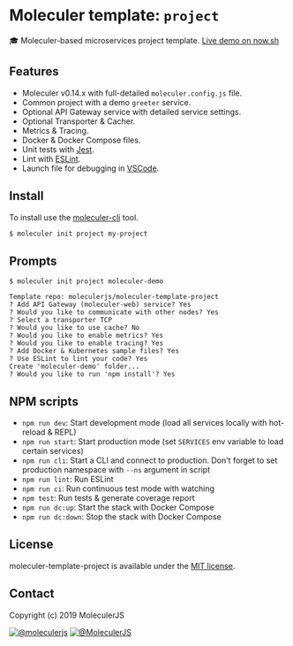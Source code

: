 # Moleculer template: `project`
:mortar_board: Moleculer-based microservices project template. [Live demo on now.sh](https://moleculer-demo-project.now.sh/)

## Features
- Moleculer v0.14.x with full-detailed `moleculer.config.js` file.
- Common project with a demo `greeter` service.
- Optional API Gateway service with detailed service settings.
- Optional Transporter & Cacher.
- Metrics & Tracing.
- Docker & Docker Compose files.
- Unit tests with [Jest](http://facebook.github.io/jest/).
- Lint with [ESLint](http://eslint.org/).
- Launch file for debugging in [VSCode](https://code.visualstudio.com/).


## Install
To install use the [moleculer-cli](https://github.com/moleculerjs/moleculer-cli) tool.

```bash
$ moleculer init project my-project
```

## Prompts
```
$ moleculer init project moleculer-demo

Template repo: moleculerjs/moleculer-template-project
? Add API Gateway (moleculer-web) service? Yes
? Would you like to communicate with other nodes? Yes
? Select a transporter TCP
? Would you like to use cache? No
? Would you like to enable metrics? Yes
? Would you like to enable tracing? Yes
? Add Docker & Kubernetes sample files? Yes
? Use ESLint to lint your code? Yes
Create 'moleculer-demo' folder...
? Would you like to run 'npm install'? Yes
```

## NPM scripts
- `npm run dev`: Start development mode (load all services locally with hot-reload & REPL)
- `npm run start`: Start production mode (set `SERVICES` env variable to load certain services)
- `npm run cli`: Start a CLI and connect to production. Don't forget to set production namespace with `--ns` argument in script
- `npm run lint`: Run ESLint
- `npm run ci`: Run continuous test mode with watching
- `npm test`: Run tests & generate coverage report
- `npm run dc:up`: Start the stack with Docker Compose
- `npm run dc:down`: Stop the stack with Docker Compose

## License
moleculer-template-project is available under the [MIT license](https://tldrlegal.com/license/mit-license).

## Contact
Copyright (c) 2019 MoleculerJS

[![@moleculerjs](https://img.shields.io/badge/github-moleculerjs-green.svg)](https://github.com/moleculerjs) [![@MoleculerJS](https://img.shields.io/badge/twitter-MoleculerJS-blue.svg)](https://twitter.com/MoleculerJS)

